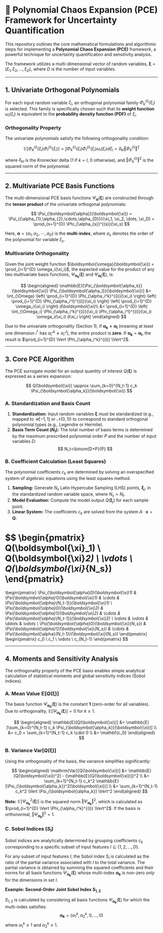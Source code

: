 # 🌟 Polynomial Chaos Expansion (PCE) Framework for Uncertainty Quantification

This repository outlines the core mathematical formulations and algorithmic steps for implementing a **Polynomial Chaos Expansion (PCE)** framework, a powerful technique for uncertainty quantification and sensitivity analysis.

The framework utilizes a multi-dimensional vector of random variables, $\boldsymbol{\xi} = (\xi_1, \xi_2, \dots, \xi_D)$, where $D$ is the number of input variables.

---

## 1. Univariate Orthogonal Polynomials

For each input random variable $\xi_i$, an orthogonal polynomial family $\Phi_k^{(i)}(\xi_i)$ is selected. This family is specifically chosen such that its **weight function** $\omega_i(\xi_i)$ is equivalent to the **probability density function (PDF)** of $\xi_i$.

### Orthogonality Property

The univariate polynomials satisfy the following orthogonality condition:

$$
\mathbb{E}[\Phi_k^{(i)}(\xi_i) \Phi_l^{(i)}(\xi_i)] = \int \Phi_k^{(i)}(\xi_i) \Phi_l^{(i)}(\xi_i) \omega_i(\xi_i) d\xi_i = \delta_{kl} \Vert \Phi_k^{(i)} \Vert^2
$$

where $\delta_{kl}$ is the Kronecker delta (1 if $k=l$, 0 otherwise), and $\Vert \Phi_k^{(i)} \Vert^2$ is the squared norm of the polynomial.

---

## 2. Multivariate PCE Basis Functions

The multi-dimensional PCE basis functions $\Psi_{\boldsymbol{\alpha}}(\boldsymbol{\xi})$ are constructed through the **tensor product** of the univariate orthogonal polynomials:

$$
\Psi_{\boldsymbol{\alpha}}(\boldsymbol{\xi}) = \Psi_{(\alpha_{1},\alpha_{2},\cdots,\alpha_{D})}(\xi_1, \xi_2, \dots, \xi_D) = \prod_{s=1}^{D} \Phi_{\alpha_{s}}^{(s)}(\xi_s)
$$

Here, $\boldsymbol{\alpha} = (\alpha_{1},\alpha_{2},\cdots,\alpha_{D})$ is the **multi-index**, where $\alpha_s$ denotes the order of the polynomial for variable $\xi_s$.

### Multivariate Orthogonality

Given the joint weight function $\boldsymbol{\omega}(\boldsymbol{\xi}) = \prod_{i=1}^{D} \omega_i(\xi_i)$, the expected value for the product of any two multivariate basis functions, $\Psi_{\boldsymbol{\alpha_k}}(\boldsymbol{\xi})$ and $\Psi_{\boldsymbol{\alpha_l}}(\boldsymbol{\xi})$, is:

$$
\begin{aligned}
  \mathbb{E}[\Psi_{\boldsymbol{\alpha_k}}(\boldsymbol{\xi}) \Psi_{\boldsymbol{\alpha_l}}(\boldsymbol{\xi})] &= \int_{\Omega} \left( \prod_{i=1}^{D} \Phi_{\alpha_i^k}^{(i)}(\xi_i) \right) \left( \prod_{i=1}^{D} \Phi_{\alpha_i^l}^{(i)}(\xi_i) \right) \left( \prod_{i=1}^{D} \omega_i(\xi_i) \right) d\boldsymbol{\xi}\\
   &= \prod_{i=1}^{D} \left( \int_{\Omega_i} \Phi_{\alpha_i^k}^{(i)}(\xi_i) \Phi_{\alpha_i^l}^{(i)}(\xi_i) \omega_i(\xi_i) d\xi_i \right)
\end{aligned}
$$

Due to the univariate orthogonality (Section 1), if $\boldsymbol{\alpha_k} \neq \boldsymbol{\alpha_l}$ (meaning at least one dimension $i^*$ has $\alpha_{i^*}^k \neq \alpha^l_{i^*}$), the entire product is **zero**. If $\boldsymbol{\alpha_k} = \boldsymbol{\alpha_l}$, the result is $\prod_{i=1}^{D} \Vert \Phi_{\alpha_i^k}^{(i)} \Vert^2$.

---

## 3. Core PCE Algorithm

The PCE surrogate model for an output quantity of interest $Q(\boldsymbol{\xi})$ is expressed as a series expansion:

$$
Q(\boldsymbol{\xi}) \approx \sum_{k=0}^{N_t-1} c_k \Psi_{\boldsymbol{\alpha_k}}(\boldsymbol{\xi})
$$

### A. Standardization and Basis Count

1.  **Standardization:** Input random variables $\boldsymbol{\xi}$ must be standardized (e.g., mapped to $\mathcal{U}[-1, 1]$ or $\mathcal{N}(0, 1)$) to correspond to standard orthogonal polynomial types (e.g., Legendre or Hermite).
2.  **Basis Term Count ($N_t$):** The total number of basis terms is determined by the maximum prescribed polynomial order $P$ and the number of input variables $D$:
    $$
    N_t=\binom{D+P}{P}
    $$

### B. Coefficient Calculation (Least Squares)

The polynomial coefficients $c_k$ are determined by solving an overspecified system of algebraic equations using the least squares method.

1.  **Sampling:** Generate $N_s$ Latin Hypercube Sampling (LHS) points, $\boldsymbol{\xi}_j$, in the standardized random variable space, where $N_s > N_t$.
2.  **Model Evaluation:** Compute the model output $Q(\boldsymbol{\xi}_j)$ for each sample point.
3.  **Linear System:** The coefficients $c_k$ are solved from the system $A \cdot \mathbf{c} = \mathbf{Q}$:

$$
\begin{pmatrix}
Q(\boldsymbol{\xi}_1) \\
Q(\boldsymbol{\xi}_2) \\
\vdots \\
Q(\boldsymbol{\xi}_{N_s})
\end{pmatrix}
=
\begin{pmatrix}
\Psi_{\boldsymbol{\alpha}_0}(\boldsymbol{\xi}_1) & \Psi_{\boldsymbol{\alpha}_1}(\boldsymbol{\xi}_1) & \cdots & \Psi_{\boldsymbol{\alpha}_{N_t-1}}(\boldsymbol{\xi}_1) \\
\Psi_{\boldsymbol{\alpha}_0}(\boldsymbol{\xi}_2) & \Psi_{\boldsymbol{\alpha}_1}(\boldsymbol{\xi}_2) & \cdots & \Psi_{\boldsymbol{\alpha}_{N_t-1}}(\boldsymbol{\xi}_2) \\
\vdots & \vdots & \ddots & \vdots \\
\Psi_{\boldsymbol{\alpha}_0}(\boldsymbol{\xi}_{N_s}) & \Psi_{\boldsymbol{\alpha}_1}(\boldsymbol{\xi}_{N_s}) & \cdots & \Psi_{\boldsymbol{\alpha}_{N_t-1}}(\boldsymbol{\xi}_{N_s})
\end{pmatrix}
\begin{pmatrix}
c_0 \\
c_1 \\
\vdots \\
c_{N_t-1}
\end{pmatrix}
$$

---

## 4. Moments and Sensitivity Analysis

The orthogonality property of the PCE basis enables simple analytical calculation of statistical moments and global sensitivity indices (Sobol indices).

### A. Mean Value $\mathbb{E}[Q(\boldsymbol{\xi})]$

The basis function $\Psi_{\boldsymbol{\alpha_0}}(\boldsymbol{\xi})$ is the constant $\mathbf{1}$ (zero-order for all variables). Due to orthogonality, $\mathbb{E}[\Psi_{\boldsymbol{\alpha_k}}(\boldsymbol{\xi})] = 0$ for $k \geq 1$.

$$
\begin{aligned}
  \mathbb{E}[Q(\boldsymbol{\xi})] &= \mathbb{E}[\sum_{k=0}^{N_t-1} c_k \Psi_{\boldsymbol{\alpha_k}}(\boldsymbol{\xi})] \\
  &= c_0 + \sum_{k=1}^{N_t-1} c_k \cdot 0 \\
  &= \mathbf{c_0}
\end{aligned}
$$

### B. Variance $\mathrm{Var}[Q(\boldsymbol{\xi})]$

Using the orthogonality of the basis, the variance simplifies significantly:

$$
\begin{aligned}
  \mathrm{Var}[Q(\boldsymbol{\xi})] &= \mathbb{E}[Q(\boldsymbol{\xi})^2] - (\mathbb{E}[Q(\boldsymbol{\xi})])^2 \\
  &= \sum_{k=1}^{N_t-1} c_k^2 \mathbb{E}[\Psi_{\boldsymbol{\alpha_k}}^2(\boldsymbol{\xi})] \\
  &= \sum_{k=1}^{N_t-1} c_k^2 \Vert \Psi_{\boldsymbol{\alpha_k}} \Vert^2
\end{aligned}
$$

**Note:** $\mathbb{E}[\Psi_{\boldsymbol{\alpha_k}}^2(\boldsymbol{\xi})]$ is the squared norm $\Vert \Psi_{\boldsymbol{\alpha_k}} \Vert^2$, which is calculated as $\prod_{i=1}^{D} \Vert \Phi_{\alpha_i^k}^{(i)} \Vert^2$. If the basis is orthonormal, $\Vert \Psi_{\boldsymbol{\alpha_k}} \Vert^2 = 1$.

### C. Sobol Indices ($S_I$)

Sobol indices are analytically determined by grouping coefficients $c_k$ corresponding to a specific subset of input features $I \subseteq \{1, 2, \dots, D\}$.

For any subset of input features $I$, the Sobol index $S_I$ is calculated as the ratio of the partial variance associated with $I$ to the total variance. The partial variance is obtained by summing the squared coefficients and their norms for all basis functions $\Psi_{\boldsymbol{\alpha_k}}(\boldsymbol{\xi})$ whose multi-index $\boldsymbol{\alpha_k}$ is non-zero *only* for the dimensions in set $I$.

**Example: Second-Order Joint Sobol Index $S_{1,2}$**

$S_{1,2}$ is calculated by considering all basis functions $\Psi_{\boldsymbol{\alpha_k}}(\boldsymbol{\xi})$ for which the multi-index satisfies:
$$
\boldsymbol{\alpha_k}=(\alpha_1^k, \alpha_2^k, 0, \dots, 0)
$$
where $\alpha_1^k \geq 1$ and $\alpha_2^k \geq 1$.
